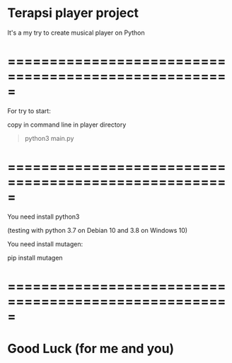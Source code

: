 # Terapsi player project

It's a my try to create musical player on Python

# =====================================================

For try to start:

copy in command line in player directory

>python3 main.py
  
# =====================================================

You need install python3

(testing with python 3.7 on Debian 10 and 3.8 on Windows 10)

You need install mutagen:

  pip install mutagen

# =====================================================

# Good Luck (for me and you)
